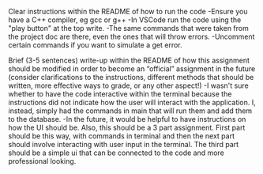 Clear instructions within the README of how to run the code
-Ensure you have a C++ compiler, eg gcc or g++
-In VSCode run the code using the "play button" at the top write.
-The same commands that were taken from the project doc are there, even the ones that will throw errors.
-Uncomment certain commands if you want to simulate a get error.


Brief (3-5 sentences) write-up within the README of how this assignment should be modified in order to become an “official” assignment in the future (consider clarifications to the instructions, different methods that should be written, more effective ways to grade, or any other aspect!)
-I wasn't sure whether to have the code interactive within the terminal because the instructions did not indicate how the user will interact with the application.  I, instead, simply had the commands in main that will run them and add them to the database.
-In the future, it would be helpful to have instructions on how the UI should be. Also, this should be a 3 part assignment.  First part should be this way, with commands in terminal and then the next part should involve interacting with user input in the terminal.  The third part should be a simple ui that can be connected to the code and more professional looking.
